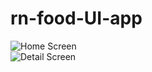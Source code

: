 # rn-food-UI-app

![Home Screen](https://user-images.githubusercontent.com/49008994/131944370-70f4bbaa-8fa8-4454-8e55-8bf07d00b96d.png)
<br />
![Detail Screen](https://user-images.githubusercontent.com/49008994/131944377-2945d4cd-812a-4769-8e4f-4a8c4ca55a38.png)

